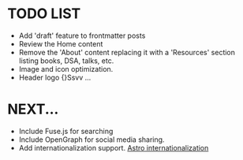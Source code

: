 # TODO LIST

* Add 'draft' feature to frontmatter posts
* Review the Home content
* Remove the 'About' content replacing it with a 'Resources' section listing books, DSA, talks, etc.
* Image and icon optimization.
* Header logo {}Ssvv ...

# NEXT...
* Include Fuse.js for searching
* Include OpenGraph for social media sharing.
* Add internationalization support. [Astro internationalization](https://docs.astro.build/en/guides/internationalization/)
